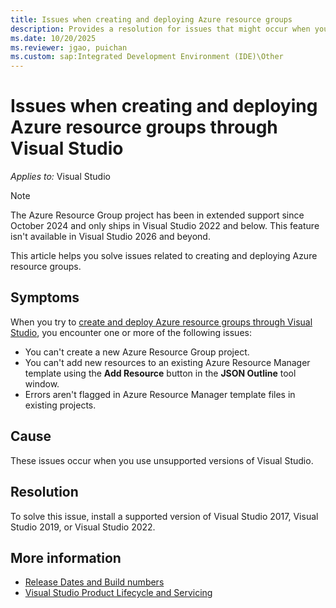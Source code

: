 ```yaml
---
title: Issues when creating and deploying Azure resource groups
description: Provides a resolution for issues that might occur when you try to create and deploy Azure resource groups through Visual Studio.
ms.date: 10/20/2025
ms.reviewer: jgao, puichan
ms.custom: sap:Integrated Development Environment (IDE)\Other
---
```


# Issues when creating and deploying Azure resource groups through Visual Studio

_Applies to:_&nbsp;Visual Studio

> [!NOTE]
> The Azure Resource Group project has been in extended support since October 2024 and only ships in Visual Studio 2022 and below. This feature isn't available in Visual Studio 2026 and beyond.

This article helps you solve issues related to creating and deploying Azure resource groups.

## Symptoms

When you try to [create and deploy Azure resource groups through Visual Studio](/azure/azure-resource-manager/templates/create-visual-studio-deployment-project), you encounter one or more of the following issues:

- You can't create a new Azure Resource Group project.
- You can't add new resources to an existing Azure Resource Manager template using the **Add Resource** button in the **JSON Outline** tool window.
- Errors aren't flagged in Azure Resource Manager template files in existing projects.

## Cause

These issues occur when you use unsupported versions of Visual Studio.

## Resolution

To solve this issue, install a supported version of Visual Studio 2017, Visual Studio 2019, or Visual Studio 2022.

## More information

- [Release Dates and Build numbers](/visualstudio/releases/2022/release-history#release-dates-and-build-numbers)
- [Visual Studio Product Lifecycle and Servicing](/visualstudio/productinfo/vs-servicing)
